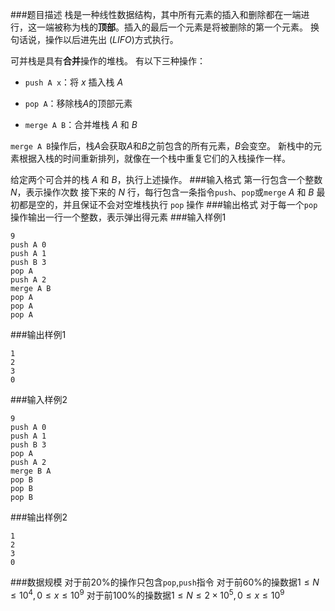 ###题目描述
栈是一种线性数据结构，其中所有元素的插入和删除都在一端进行，这一端被称为栈的**顶部**。插入的最后一个元素是将被删除的第一个元素。 换句话说，操作以后进先出 ($LIFO$)方式执行。

可并栈是具有**合并**操作的堆栈。 有以下三种操作：

+ `push A x`：将 $x$ 插入栈 $A$

+ `pop A`：移除栈$A$的顶部元素

+ `merge A B`：合并堆栈 $A$ 和 $B$

`merge A B`操作后，栈$A$会获取$A$和$B$之前包含的所有元素，$B$会变空。
新栈中的元素根据入栈的时间重新排列，就像在一个栈中重复它们的入栈操作一样。

给定两个可合并的栈 $A$ 和 $B$，执行上述操作。
###输入格式
第一行包含一个整数 $N$，表示操作次数
接下来的 $N$ 行，每行包含一条指令`push`、`pop`或`merge`
$A$ 和 $B$ 最初都是空的，并且保证不会对空堆栈执行 `pop` 操作
###输出格式
对于每一个`pop`操作输出一行一个整数，表示弹出得元素
###输入样例1
```
9
push A 0
push A 1
push B 3
pop A
push A 2
merge A B
pop A
pop A
pop A
```
###输出样例1
```
1
2
3
0
```
###输入样例2
```
9
push A 0
push A 1
push B 3
pop A
push A 2
merge B A
pop B
pop B
pop B
```
###输出样例2
```
1
2
3
0
```
###数据规模
对于前$20\%$的操作只包含`pop`,`push`指令
对于前$60\%$的操数据$1 \leq N \leq 10^4 , 0 \leq x \leq 10^9$
对于前$100\%$的操数据$1 \leq N \leq 2 \times 10^5 , 0 \leq x \leq 10^9$